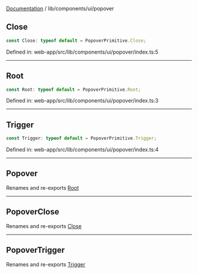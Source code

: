 [Documentation](../../../modules.md) / lib/components/ui/popover

## Close

```ts
const Close: typeof default = PopoverPrimitive.Close;
```

Defined in: web-app/src/lib/components/ui/popover/index.ts:5

***

## Root

```ts
const Root: typeof default = PopoverPrimitive.Root;
```

Defined in: web-app/src/lib/components/ui/popover/index.ts:3

***

## Trigger

```ts
const Trigger: typeof default = PopoverPrimitive.Trigger;
```

Defined in: web-app/src/lib/components/ui/popover/index.ts:4

***

## Popover

Renames and re-exports [Root](#root)

***

## PopoverClose

Renames and re-exports [Close](#close)

***

## PopoverTrigger

Renames and re-exports [Trigger](#trigger)
